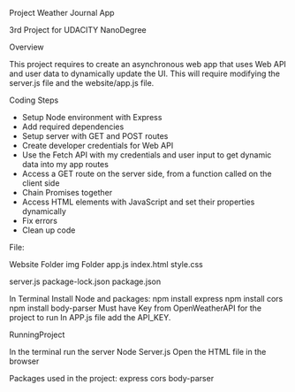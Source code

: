 Project Weather Journal App

3rd Project for UDACITY NanoDegree

Overview

This project requires to create an asynchronous web app that uses Web API and user data to dynamically update the UI. This will require modifying the server.js file and the website/app.js file. 

Coding Steps
- Setup Node environment with Express
- Add required dependencies
- Setup server with GET and POST routes
- Create developer credentials for Web API
- Use the Fetch API with my credentials and user input to get dynamic data into my app routes
- Access a GET route on the server side, from a function called on the client side
- Chain Promises together
- Access HTML elements with JavaScript and set their properties dynamically
- Fix errors
- Clean up code

File:

Website Folder
   img Folder
   app.js
   index.html
   style.css

server.js
package-lock.json
package.json


In Terminal Install Node and packages:
npm install express
npm install cors
npm install body-parser
Must have Key from OpenWeatherAPI for the project to run
In APP.js file add the API_KEY.

RunningProject

In the terminal run the server Node Server.js
Open the HTML file in the browser


Packages used in the project:
express
cors
body-parser

